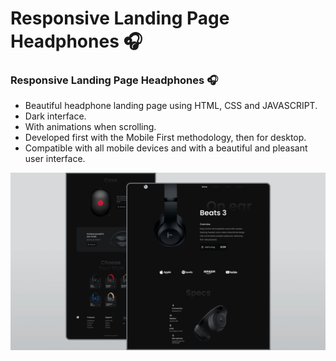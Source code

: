 # Responsive Landing Page Headphones 🎧
### Responsive Landing Page Headphones 🎧

- Beautiful headphone landing page using HTML, CSS and JAVASCRIPT.
- Dark interface.
- With animations when scrolling.
- Developed first with the Mobile First methodology, then for desktop.
- Compatible with all mobile devices and with a beautiful and pleasant user interface.

![](https://github.com/AJINKYACHAVAN5/OIBSIP-WEBDEVELOPMENT/blob/main/TASK%201%20-%20A%20%20LANDIND%20PAGE/preview.png)
